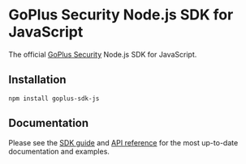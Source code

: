 # GoPlus Security Node.js SDK for JavaScript

The official [GoPlus Security](https://gopluslabs.io/) Node.js SDK for JavaScript.

## Installation

```
npm install goplus-sdk-js
```

## Documentation

Please see the [SDK guide](https://docs.gopluslabs.io/docs/goplus-sdk) and [API reference](https://docs.gopluslabs.io/reference/api-overview) for the most up-to-date documentation and examples.
